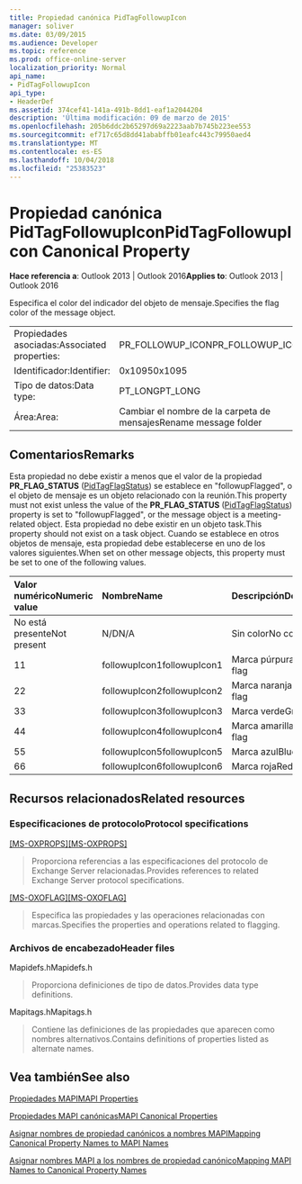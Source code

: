 ```yaml
---
title: Propiedad canónica PidTagFollowupIcon
manager: soliver
ms.date: 03/09/2015
ms.audience: Developer
ms.topic: reference
ms.prod: office-online-server
localization_priority: Normal
api_name:
- PidTagFollowupIcon
api_type:
- HeaderDef
ms.assetid: 374cef41-141a-491b-8dd1-eaf1a2044204
description: 'Última modificación: 09 de marzo de 2015'
ms.openlocfilehash: 205b6ddc2b65297d69a2223aab7b745b223ee553
ms.sourcegitcommit: ef717c65d8dd41ababffb01eafc443c79950aed4
ms.translationtype: MT
ms.contentlocale: es-ES
ms.lasthandoff: 10/04/2018
ms.locfileid: "25383523"
---
```

# <a name="pidtagfollowupicon-canonical-property"></a><span data-ttu-id="81d0e-103">Propiedad canónica PidTagFollowupIcon</span><span class="sxs-lookup"><span data-stu-id="81d0e-103">PidTagFollowupIcon Canonical Property</span></span>

  
  
<span data-ttu-id="81d0e-104">**Hace referencia a**: Outlook 2013 | Outlook 2016</span><span class="sxs-lookup"><span data-stu-id="81d0e-104">**Applies to**: Outlook 2013 | Outlook 2016</span></span> 
  
<span data-ttu-id="81d0e-105">Especifica el color del indicador del objeto de mensaje.</span><span class="sxs-lookup"><span data-stu-id="81d0e-105">Specifies the flag color of the message object.</span></span>
  
|||
|:-----|:-----|
|<span data-ttu-id="81d0e-106">Propiedades asociadas:</span><span class="sxs-lookup"><span data-stu-id="81d0e-106">Associated properties:</span></span>  <br/> |<span data-ttu-id="81d0e-107">PR_FOLLOWUP_ICON</span><span class="sxs-lookup"><span data-stu-id="81d0e-107">PR_FOLLOWUP_ICON</span></span>  <br/> |
|<span data-ttu-id="81d0e-108">Identificador:</span><span class="sxs-lookup"><span data-stu-id="81d0e-108">Identifier:</span></span>  <br/> |<span data-ttu-id="81d0e-109">0x1095</span><span class="sxs-lookup"><span data-stu-id="81d0e-109">0x1095</span></span>  <br/> |
|<span data-ttu-id="81d0e-110">Tipo de datos:</span><span class="sxs-lookup"><span data-stu-id="81d0e-110">Data type:</span></span>  <br/> |<span data-ttu-id="81d0e-111">PT_LONG</span><span class="sxs-lookup"><span data-stu-id="81d0e-111">PT_LONG</span></span>  <br/> |
|<span data-ttu-id="81d0e-112">Área:</span><span class="sxs-lookup"><span data-stu-id="81d0e-112">Area:</span></span>  <br/> |<span data-ttu-id="81d0e-113">Cambiar el nombre de la carpeta de mensajes</span><span class="sxs-lookup"><span data-stu-id="81d0e-113">Rename message folder</span></span>  <br/> |
   
## <a name="remarks"></a><span data-ttu-id="81d0e-114">Comentarios</span><span class="sxs-lookup"><span data-stu-id="81d0e-114">Remarks</span></span>

<span data-ttu-id="81d0e-115">Esta propiedad no debe existir a menos que el valor de la propiedad **PR_FLAG_STATUS** ([PidTagFlagStatus](pidtagflagstatus-canonical-property.md)) se establece en "followupFlagged", o el objeto de mensaje es un objeto relacionado con la reunión.</span><span class="sxs-lookup"><span data-stu-id="81d0e-115">This property must not exist unless the value of the **PR_FLAG_STATUS** ([PidTagFlagStatus](pidtagflagstatus-canonical-property.md)) property is set to "followupFlagged", or the message object is a meeting-related object.</span></span> <span data-ttu-id="81d0e-116">Esta propiedad no debe existir en un objeto task.</span><span class="sxs-lookup"><span data-stu-id="81d0e-116">This property should not exist on a task object.</span></span> <span data-ttu-id="81d0e-117">Cuando se establece en otros objetos de mensaje, esta propiedad debe establecerse en uno de los valores siguientes.</span><span class="sxs-lookup"><span data-stu-id="81d0e-117">When set on other message objects, this property must be set to one of the following values.</span></span>
  
|<span data-ttu-id="81d0e-118">**Valor numérico**</span><span class="sxs-lookup"><span data-stu-id="81d0e-118">**Numeric value**</span></span>|<span data-ttu-id="81d0e-119">**Nombre**</span><span class="sxs-lookup"><span data-stu-id="81d0e-119">**Name**</span></span>|<span data-ttu-id="81d0e-120">**Descripción**</span><span class="sxs-lookup"><span data-stu-id="81d0e-120">**Description**</span></span>|
|:-----|:-----|:-----|
|<span data-ttu-id="81d0e-121">No está presente</span><span class="sxs-lookup"><span data-stu-id="81d0e-121">Not present</span></span>  <br/> |<span data-ttu-id="81d0e-122">N/D</span><span class="sxs-lookup"><span data-stu-id="81d0e-122">N/A</span></span>  <br/> |<span data-ttu-id="81d0e-123">Sin color</span><span class="sxs-lookup"><span data-stu-id="81d0e-123">No color</span></span>  <br/> |
|<span data-ttu-id="81d0e-124">1</span><span class="sxs-lookup"><span data-stu-id="81d0e-124">1</span></span>  <br/> |<span data-ttu-id="81d0e-125">followupIcon1</span><span class="sxs-lookup"><span data-stu-id="81d0e-125">followupIcon1</span></span>  <br/> |<span data-ttu-id="81d0e-126">Marca púrpura</span><span class="sxs-lookup"><span data-stu-id="81d0e-126">Purple flag</span></span>  <br/> |
|<span data-ttu-id="81d0e-127">2</span><span class="sxs-lookup"><span data-stu-id="81d0e-127">2</span></span>  <br/> |<span data-ttu-id="81d0e-128">followupIcon2</span><span class="sxs-lookup"><span data-stu-id="81d0e-128">followupIcon2</span></span>  <br/> |<span data-ttu-id="81d0e-129">Marca naranja</span><span class="sxs-lookup"><span data-stu-id="81d0e-129">Orange flag</span></span>  <br/> |
|<span data-ttu-id="81d0e-130">3</span><span class="sxs-lookup"><span data-stu-id="81d0e-130">3</span></span>  <br/> |<span data-ttu-id="81d0e-131">followupIcon3</span><span class="sxs-lookup"><span data-stu-id="81d0e-131">followupIcon3</span></span>  <br/> |<span data-ttu-id="81d0e-132">Marca verde</span><span class="sxs-lookup"><span data-stu-id="81d0e-132">Green flag</span></span>  <br/> |
|<span data-ttu-id="81d0e-133">4</span><span class="sxs-lookup"><span data-stu-id="81d0e-133">4</span></span>  <br/> |<span data-ttu-id="81d0e-134">followupIcon4</span><span class="sxs-lookup"><span data-stu-id="81d0e-134">followupIcon4</span></span>  <br/> |<span data-ttu-id="81d0e-135">Marca amarilla</span><span class="sxs-lookup"><span data-stu-id="81d0e-135">Yellow flag</span></span>  <br/> |
|<span data-ttu-id="81d0e-136">5</span><span class="sxs-lookup"><span data-stu-id="81d0e-136">5</span></span>  <br/> |<span data-ttu-id="81d0e-137">followupIcon5</span><span class="sxs-lookup"><span data-stu-id="81d0e-137">followupIcon5</span></span>  <br/> |<span data-ttu-id="81d0e-138">Marca azul</span><span class="sxs-lookup"><span data-stu-id="81d0e-138">Blue flag</span></span>  <br/> |
|<span data-ttu-id="81d0e-139">6</span><span class="sxs-lookup"><span data-stu-id="81d0e-139">6</span></span>  <br/> |<span data-ttu-id="81d0e-140">followupIcon6</span><span class="sxs-lookup"><span data-stu-id="81d0e-140">followupIcon6</span></span>  <br/> |<span data-ttu-id="81d0e-141">Marca roja</span><span class="sxs-lookup"><span data-stu-id="81d0e-141">Red flag</span></span>  <br/> |
   
## <a name="related-resources"></a><span data-ttu-id="81d0e-142">Recursos relacionados</span><span class="sxs-lookup"><span data-stu-id="81d0e-142">Related resources</span></span>

### <a name="protocol-specifications"></a><span data-ttu-id="81d0e-143">Especificaciones de protocolo</span><span class="sxs-lookup"><span data-stu-id="81d0e-143">Protocol specifications</span></span>

<span data-ttu-id="81d0e-144">[[MS-OXPROPS]](https://msdn.microsoft.com/library/f6ab1613-aefe-447d-a49c-18217230b148%28Office.15%29.aspx)</span><span class="sxs-lookup"><span data-stu-id="81d0e-144">[[MS-OXPROPS]](https://msdn.microsoft.com/library/f6ab1613-aefe-447d-a49c-18217230b148%28Office.15%29.aspx)</span></span>
  
> <span data-ttu-id="81d0e-145">Proporciona referencias a las especificaciones del protocolo de Exchange Server relacionadas.</span><span class="sxs-lookup"><span data-stu-id="81d0e-145">Provides references to related Exchange Server protocol specifications.</span></span>
    
<span data-ttu-id="81d0e-146">[[MS-OXOFLAG]](https://msdn.microsoft.com/library/f1e50be4-ed30-4c2a-b5cb-8ff3aaaf9b91%28Office.15%29.aspx)</span><span class="sxs-lookup"><span data-stu-id="81d0e-146">[[MS-OXOFLAG]](https://msdn.microsoft.com/library/f1e50be4-ed30-4c2a-b5cb-8ff3aaaf9b91%28Office.15%29.aspx)</span></span>
  
> <span data-ttu-id="81d0e-147">Especifica las propiedades y las operaciones relacionadas con marcas.</span><span class="sxs-lookup"><span data-stu-id="81d0e-147">Specifies the properties and operations related to flagging.</span></span>
    
### <a name="header-files"></a><span data-ttu-id="81d0e-148">Archivos de encabezado</span><span class="sxs-lookup"><span data-stu-id="81d0e-148">Header files</span></span>

<span data-ttu-id="81d0e-149">Mapidefs.h</span><span class="sxs-lookup"><span data-stu-id="81d0e-149">Mapidefs.h</span></span>
  
> <span data-ttu-id="81d0e-150">Proporciona definiciones de tipo de datos.</span><span class="sxs-lookup"><span data-stu-id="81d0e-150">Provides data type definitions.</span></span>
    
<span data-ttu-id="81d0e-151">Mapitags.h</span><span class="sxs-lookup"><span data-stu-id="81d0e-151">Mapitags.h</span></span>
  
> <span data-ttu-id="81d0e-152">Contiene las definiciones de las propiedades que aparecen como nombres alternativos.</span><span class="sxs-lookup"><span data-stu-id="81d0e-152">Contains definitions of properties listed as alternate names.</span></span>
    
## <a name="see-also"></a><span data-ttu-id="81d0e-153">Vea también</span><span class="sxs-lookup"><span data-stu-id="81d0e-153">See also</span></span>



[<span data-ttu-id="81d0e-154">Propiedades MAPI</span><span class="sxs-lookup"><span data-stu-id="81d0e-154">MAPI Properties</span></span>](mapi-properties.md)
  
[<span data-ttu-id="81d0e-155">Propiedades MAPI canónicas</span><span class="sxs-lookup"><span data-stu-id="81d0e-155">MAPI Canonical Properties</span></span>](mapi-canonical-properties.md)
  
[<span data-ttu-id="81d0e-156">Asignar nombres de propiedad canónicos a nombres MAPI</span><span class="sxs-lookup"><span data-stu-id="81d0e-156">Mapping Canonical Property Names to MAPI Names</span></span>](mapping-canonical-property-names-to-mapi-names.md)
  
[<span data-ttu-id="81d0e-157">Asignar nombres MAPI a los nombres de propiedad canónico</span><span class="sxs-lookup"><span data-stu-id="81d0e-157">Mapping MAPI Names to Canonical Property Names</span></span>](mapping-mapi-names-to-canonical-property-names.md)

